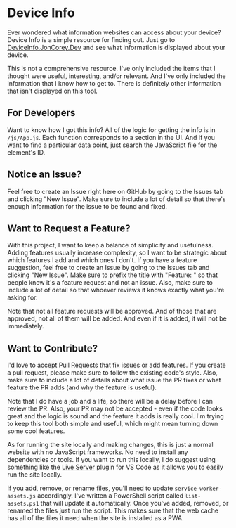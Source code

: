# Device Info

Ever wondered what information websites can access about your device? Device Info is a simple resource for finding out. Just go to [DeviceInfo.JonCorey.Dev](https://deviceinfo.joncorey.dev/) and see what information is displayed about your device.

This is not a comprehensive resource. I've only included the items that I thought were useful, interesting, and/or relevant. And I've only included the information that I know how to get to. There is definitely other information that isn't displayed on this tool.

## For Developers

Want to know how I got this info? All of the logic for getting the info is in `/js/App.js`. Each function corresponds to a section in the UI. And if you want to find a particular data point, just search the JavaScript file for the element's ID.

## Notice an Issue?

Feel free to create an Issue right here on GitHub by going to the Issues tab and clicking "New Issue". Make sure to include a lot of detail so that there's enough information for the issue to be found and fixed.

## Want to Request a Feature?

With this project, I want to keep a balance of simplicity and usefulness. Adding features usually increase complexity, so I want to be strategic about which features I add and which ones I don't. If you have a feature suggestion, feel free to create an Issue by going to the Issues tab and clicking "New Issue". Make sure to prefix the title with "Feature: " so that people know it's a feature request and not an issue. Also, make sure to include a lot of detail so that whoever reviews it knows exactly what you're asking for.

Note that not all feature requests will be approved. And of those that are approved, not all of them will be added. And even if it is added, it will not be immediately.

## Want to Contribute?

I'd love to accept Pull Requests that fix issues or add features. If you create a pull request, please make sure to follow the existing code's style. Also, make sure to include a lot of details about what issue the PR fixes or what feature the PR adds (and why the feature is useful).

Note that I do have a job and a life, so there will be a delay before I can review the PR. Also, your PR may not be accepted - even if the code looks great and the logic is sound and the feature it adds is really cool. I'm trying to keep this tool both simple and useful, which might mean turning down some cool features.

As for running the site locally and making changes, this is just a normal website with no JavaScript frameworks. No need to install any dependencies or tools. If you want to run this locally, I do suggest using something like the [Live Server](https://marketplace.visualstudio.com/items/?itemName=ritwickdey.LiveServer) plugin for VS Code as it allows you to easily run the site locally.

If you add, remove, or rename files, you'll need to update `service-worker-assets.js` accordingly. I've written a PowerShell script called `list-assets.ps1` that will update it automatically. Once you've added, removed, or renamed the files just run the script. This makes sure that the web cache has all of the files it need when the site is installed as a PWA.
